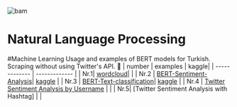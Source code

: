 ![bam](https://user-images.githubusercontent.com/43719324/120289602-267f6e80-c2ca-11eb-8d06-b7c4dd952793.png)


# Natural Language Processing
#Machine Learning
Usage and examples of BERT models for Turkish. Scraping without using Twitter's API.
🚧 
| number  | examples | kaggle|
| ------------- | ------------- |
| Nr.1| [wordcloud](https://github.com/alperbayram/Turkish-NLP-examples/blob/main/wordcloud.ipynb)|  |
| Nr.2 | [BERT-Sentiment-Analysis](https://github.com/alperbayram/Turkish-NLP-examples/blob/main/BERT_Sentiment_Analysis.ipynb)| [kaggle](https://www.kaggle.com/devalper/bert-sentiment-analysis) |
| Nr.3 | [BERT-Text-classification](https://github.com/alperbayram/Turkish-NLP-examples/blob/main/BERT_Text_classification.ipynb)| [kaggle](https://www.kaggle.com/devalper/bert-text-classification) |
| Nr.4 | [Twitter Sentiment Analysis by Username](https://github.com/alperbayram/Turkish-NLP-examples/blob/main/Twitter_Sentiment_Analysis_by_Username.ipynb) | |
| Nr.5| [Twitter Sentiment Analysis with Hashtag] |  |
